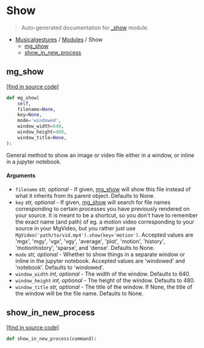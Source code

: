 # Show

> Auto-generated documentation for [_show](https://github.com/fourMs/MGT-python/blob/master/musicalgestures/_show.py) module.

- [Musicalgestures](README.md#musicalgestures-index) / [Modules](MODULES.md#musicalgestures-modules) / Show
    - [mg_show](#mg_show)
    - [show_in_new_process](#show_in_new_process)

## mg_show

[[find in source code]](https://github.com/fourMs/MGT-python/blob/master/musicalgestures/_show.py#L15)

```python
def mg_show(
    self,
    filename=None,
    key=None,
    mode='windowed',
    window_width=640,
    window_height=480,
    window_title=None,
):
```

General method to show an image or video file either in a window, or inline in a jupyter notebook.

#### Arguments

- `filename` *str, optional* - If given, [mg_show](#mg_show) will show this file instead of what it inherits from its parent object. Defaults to None.
- `key` *str, optional* - If given, [mg_show](#mg_show) will search for file names corresponding to certain processes you have previously rendered on your source. It is meant to be a shortcut, so you don't have to remember the exact name (and path) of eg. a motion video corresponding to your source in your MgVideo, but you rather just use `MgVideo('path/to/vid.mp4').show(key='motion')`. Accepted values are 'mgx', 'mgy', 'vgx', 'vgy', 'average', 'plot', 'motion', 'history', 'motionhistory', 'sparse', and 'dense'. Defaults to None.
- `mode` *str, optional* - Whether to show things in a separate window or inline in the jupyter notebook. Accepted values are 'windowed' and 'notebook'. Defaults to 'windowed'.
- `window_width` *int, optional* - The width of the window. Defaults to 640.
- `window_height` *int, optional* - The height of the window. Defaults to 480.
- `window_title` *str, optional* - The title of the window. If None, the title of the window will be the file name. Defaults to None.

## show_in_new_process

[[find in source code]](https://github.com/fourMs/MGT-python/blob/master/musicalgestures/_show.py#L249)

```python
def show_in_new_process(command):
```
